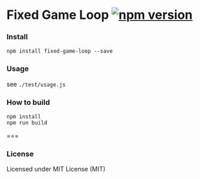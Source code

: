 # Fixed Game Loop [![npm version](https://badge.fury.io/js/fixed-game-loop.svg)](http://badge.fury.io/js/fixed-game-loop)

### Install

`npm install fixed-game-loop --save`

### Usage

see `./test/usage.js`

### How to build

```
npm install
npm run build
```

===

### License
Licensed under MIT License (MIT)

